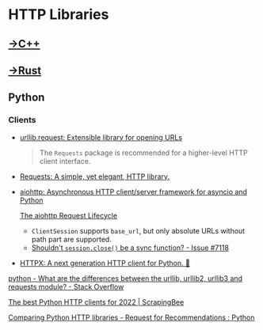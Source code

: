 # HTTP Libraries
## [→C++](C++/README.md)

## [→Rust](Rust/README.md)

## Python
### Clients
- [urllib.request: Extensible library for opening URLs](https://docs.python.org/3/library/urllib.request.html)

  > The `Requests` package is recommended for a higher-level HTTP client interface.

- [Requests: A simple, yet elegant, HTTP library.](https://github.com/psf/requests)

- [aiohttp: Asynchronous HTTP client/server framework for asyncio and Python](https://github.com/aio-libs/aiohttp)

  [The aiohttp Request Lifecycle](https://docs.aiohttp.org/en/latest/http_request_lifecycle.html)
  - `ClientSession` supports `base_url`, but only absolute URLs without path part are supported.
  - [Shouldn't `session.close()` be a sync function? - Issue #7118](https://github.com/aio-libs/aiohttp/issues/7118)

- [HTTPX: A next generation HTTP client for Python. 🦋](https://github.com/encode/httpx/)

[python - What are the differences between the urllib, urllib2, urllib3 and requests module? - Stack Overflow](https://stackoverflow.com/questions/2018026/what-are-the-differences-between-the-urllib-urllib2-urllib3-and-requests-modul)

[The best Python HTTP clients for 2022 | ScrapingBee](https://www.scrapingbee.com/blog/best-python-http-clients/#5-httpxhttpswwwpython-httpxorg)

[Comparing Python HTTP libraries - Request for Recommendations : Python](https://www.reddit.com/r/Python/comments/uehu09/comparing_python_http_libraries_request_for/)